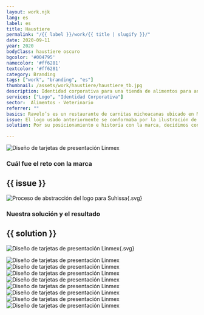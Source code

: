 ```yaml
---
layout: work.njk 
lang: es
label: es
title: Haustiere
permalink: "/{{ label }}/work/{{ title | slugify }}/"
date: 2020-09-11
year: 2020
bodyClass: haustiere oscuro
bgcolor: '#004795'
namecolor: '#ff6281'
textcolor: '#ff6281'
category: Branding
tags: ["work", "branding", "es"]
thumbnail: /assets/work/haustiere/haustiere_tb.jpg
description: Identidad corporativa para una tienda de alimentos para animales
services: ["Logo", "Identidad Corporativa"]
sector:  Alimentos - Veterinario
referrer: ""
basics: Ravelo’s es un restaurante de carnitas michoacanas ubicado en Mérida, Yucatán. Fue fundada en el año 2003 y desde entonces deleita los paladares de todos sus comensales y asiduos clientes.
issue: El logo usado anteriormente se conformaba por la ilustración de un pequeño cerdo con gorro de chef, una personalidad alegre y divertida. Si bien estas características son adecuadas a la personalidad del restaurante, presentaba varias complicaciones para ser reproducida en diversos sustratos y formatos. Debido a la saturación de sus elementos no era fácil de aplicar de manera consistente entre los uniformes del personal, en señalizaciones para las sucursales, o en las cajas para las motos de reparto a domicilio. La cantidad de textos en el logo, forzaban al restaurante a utilizar la imagen en un tamaño poco flexible o funcional. Por último, algunos elementos del logo anterior fueron tomados de distintas fuentes y gráficos de libre uso.
solution: Por su posicionamiento e historia con la marca, decidimos continuar con el personaje del cerdito, pero con un trazo y acabado propios de la marca, con identidad y un estilo bien definido. A su vez, la expresión del personaje es de felicidad por estar disfrutando unos tacos en Ravelo’s, mientras su pose tirado en el suelo emula al de una persona riendo pero con cierto esfuerzo, como cuando hemos comido demasiado y estamos tan llenos pero quisiéramos poder seguir experimentando el sabor de cada nuevo bocado. Por último, se remata con una tipografía alegre, legible, con personalidad y peso, que complementan muy bien el trazo grueso del imagotipo.

---
```


![Diseño de tarjetas de presentación Linmex](/assets/work/haustiere/hasutiere_gorro.jpg)

<div class="column__2">
    <div class="col__left">
        <h3>Cuál fue el reto con la marca</h3>
    </div>
    <div class="col__right">
        <h2>{{ issue }}</h2>
    </div>
</div>

![Proceso de abstracción del logo para Suhissa](/assets/work/haustiere/haustiere_logo_proceso.svg){.svg}

<div class="column__2 work__column__2">
    <div class="col__left">
        <h3>Nuestra solución y el resultado</h3>
    </div>
    <div class="col__right">
        <h2>{{ solution }}</h2>
    </div>
</div>

![Diseño de tarjetas de presentación Linmex](/assets/work/haustiere/haustiere_logo.svg){.svg}

![Diseño de tarjetas de presentación Linmex](/assets/work/haustiere/hasutiere_logo_impreso.jpg)
![Diseño de tarjetas de presentación Linmex](/assets/work/haustiere/hasutiere_limpieza.jpg)
![Diseño de tarjetas de presentación Linmex](/assets/work/haustiere/hasutiere_tarjetas.jpg)
![Diseño de tarjetas de presentación Linmex](/assets/work/haustiere/hasutiere_membrete_sobres_tarjetas.jpg)
![Diseño de tarjetas de presentación Linmex](/assets/work/haustiere/hasutiere_membrete_sobra.jpg)
![Diseño de tarjetas de presentación Linmex](/assets/work/haustiere/hasutiere_almohadilla.jpg)
![Diseño de tarjetas de presentación Linmex](/assets/work/haustiere/hasutiere_pines.jpg)
![Diseño de tarjetas de presentación Linmex](/assets/work/haustiere/haustiere_taza.jpg)
